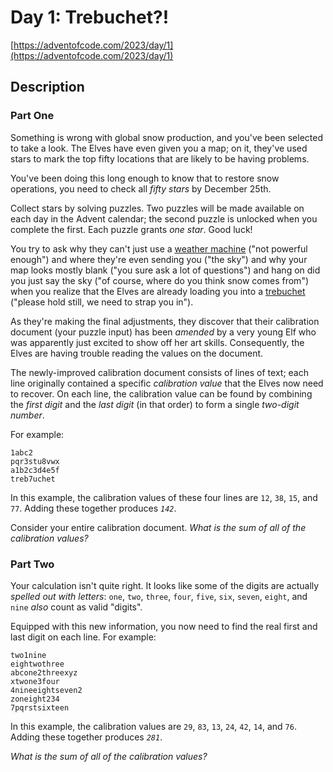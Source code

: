 # Day 1: Trebuchet?!

[https://adventofcode.com/2023/day/1](https://adventofcode.com/2023/day/1)

## Description

### Part One

Something is wrong with global snow production, and you've been selected to take
a look. The Elves have even given you a map; on it, they've used stars to mark
the top fifty locations that are likely to be having problems.

You've been doing this long enough to know that to restore snow operations, you
need to check all _fifty stars_ by December 25th.

Collect stars by solving puzzles. Two puzzles will be made available on each day
in the Advent calendar; the second puzzle is unlocked when you complete the
first. Each puzzle grants _one star_. Good luck!

You try to ask why they can't just use a
[weather machine](https://adventofcode.com/2015/day/1) ("not powerful enough")
and where they're even sending you ("the sky") and why your map looks mostly
blank ("you sure ask a lot of questions")
<span title="My hope is that this abomination of a run-on sentence somehow conveys the chaos of being hastily loaded into a trebuchet.">and</span>
hang on did you just say the sky ("of course, where do you think snow comes
from") when you realize that the Elves are already loading you into a
[trebuchet](https://en.wikipedia.org/wiki/Trebuchet) ("please hold still, we
need to strap you in").

As they're making the final adjustments, they discover that their calibration
document (your puzzle input) has been _amended_ by a very young Elf who was
apparently just excited to show off her art skills. Consequently, the Elves are
having trouble reading the values on the document.

The newly-improved calibration document consists of lines of text; each line
originally contained a specific _calibration value_ that the Elves now need to
recover. On each line, the calibration value can be found by combining the
_first digit_ and the _last digit_ (in that order) to form a single _two-digit
number_.

For example:

    1abc2
    pqr3stu8vwx
    a1b2c3d4e5f
    treb7uchet

In this example, the calibration values of these four lines are `12`, `38`,
`15`, and `77`. Adding these together produces _`142`_.

Consider your entire calibration document. _What is the sum of all of the
calibration values?_

### Part Two

Your calculation isn't quite right. It looks like some of the digits are
actually _spelled out with letters_: `one`, `two`, `three`, `four`, `five`,
`six`, `seven`, `eight`, and `nine` _also_ count as valid "digits".

Equipped with this new information, you now need to find the real first and last
digit on each line. For example:

    two1nine
    eightwothree
    abcone2threexyz
    xtwone3four
    4nineeightseven2
    zoneight234
    7pqrstsixteen

In this example, the calibration values are `29`, `83`, `13`, `24`, `42`, `14`,
and `76`. Adding these together produces _`281`_.

_What is the sum of all of the calibration values?_

